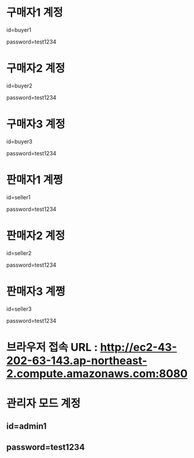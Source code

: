 


# 구매자1 계정
id=buyer1

password=test1234


# 구매자2 계정
id=buyer2

password=test1234



# 구매자3 계정
id=buyer3

password=test1234


# 판매자1 계쩡
id=seller1

password=test1234


# 판매자2 계정
id=seller2

password=test1234


# 판매자3 계쩡
id=seller3

password=test1234


# 브라우저 접속 URL : http://ec2-43-202-63-143.ap-northeast-2.compute.amazonaws.com:8080

<html>
  <p>
    <h1>관리자 모드 계정</h1>
    <h2>  id=admin1</h2>
    <h2>  password=test1234</h2>
  </p>

  <p>
    
  </p>

  <p>
    
  </p>

  <p>
    
  </p>
</html>
